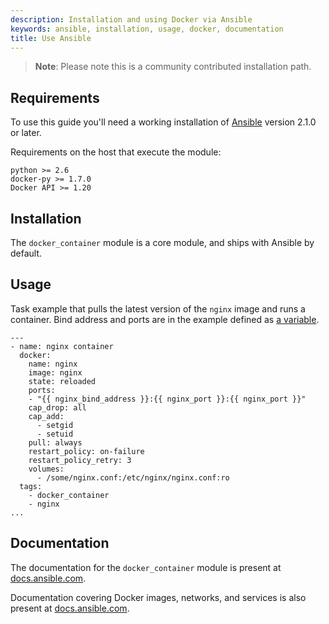 ```yaml
---
description: Installation and using Docker via Ansible
keywords: ansible, installation, usage, docker, documentation
title: Use Ansible
---
```


> **Note**:
> Please note this is a community contributed installation path.

## Requirements

To use this guide you'll need a working installation of
[Ansible](https://www.ansible.com/) version 2.1.0 or later.

Requirements on the host that execute the module:

```
python >= 2.6
docker-py >= 1.7.0
Docker API >= 1.20
```

## Installation

The `docker_container` module is a core module, and ships with
Ansible by default.

## Usage

Task example that pulls the latest version of the `nginx` image and
runs a container. Bind address and ports are in the example defined
as [a variable](https://docs.ansible.com/ansible/playbooks_variables.html).

```
---
- name: nginx container
  docker:
    name: nginx
    image: nginx
    state: reloaded
    ports:
    - "{{ nginx_bind_address }}:{{ nginx_port }}:{{ nginx_port }}"
    cap_drop: all
    cap_add:
      - setgid
      - setuid
    pull: always
    restart_policy: on-failure
    restart_policy_retry: 3
    volumes:
      - /some/nginx.conf:/etc/nginx/nginx.conf:ro
  tags:
    - docker_container
    - nginx
...
```

## Documentation

The documentation for the `docker_container` module is present at
[docs.ansible.com](https://docs.ansible.com/ansible/docker_container_module.html).

Documentation covering Docker images, networks, and services is also present
at [docs.ansible.com](https://docs.ansible.com/ansible/list_of_cloud_modules.html#docker).
